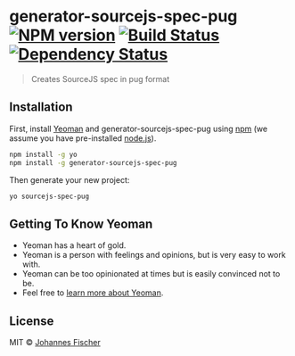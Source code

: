 # generator-sourcejs-spec-pug [![NPM version][npm-image]][npm-url] [![Build Status][travis-image]][travis-url] [![Dependency Status][daviddm-image]][daviddm-url]
> Creates SourceJS spec in pug format

## Installation

First, install [Yeoman](http://yeoman.io) and generator-sourcejs-spec-pug using [npm](https://www.npmjs.com/) (we assume you have pre-installed [node.js](https://nodejs.org/)).

```bash
npm install -g yo
npm install -g generator-sourcejs-spec-pug
```

Then generate your new project:

```bash
yo sourcejs-spec-pug
```

## Getting To Know Yeoman

 * Yeoman has a heart of gold.
 * Yeoman is a person with feelings and opinions, but is very easy to work with.
 * Yeoman can be too opinionated at times but is easily convinced not to be.
 * Feel free to [learn more about Yeoman](http://yeoman.io/).

## License

MIT © [Johannes Fischer]()


[npm-image]: https://badge.fury.io/js/generator-sourcejs-spec-pug.svg
[npm-url]: https://npmjs.org/package/generator-sourcejs-spec-pug
[travis-image]: https://travis-ci.org//generator-sourcejs-spec-pug.svg?branch=master
[travis-url]: https://travis-ci.org//generator-sourcejs-spec-pug
[daviddm-image]: https://david-dm.org//generator-sourcejs-spec-pug.svg?theme=shields.io
[daviddm-url]: https://david-dm.org//generator-sourcejs-spec-pug
